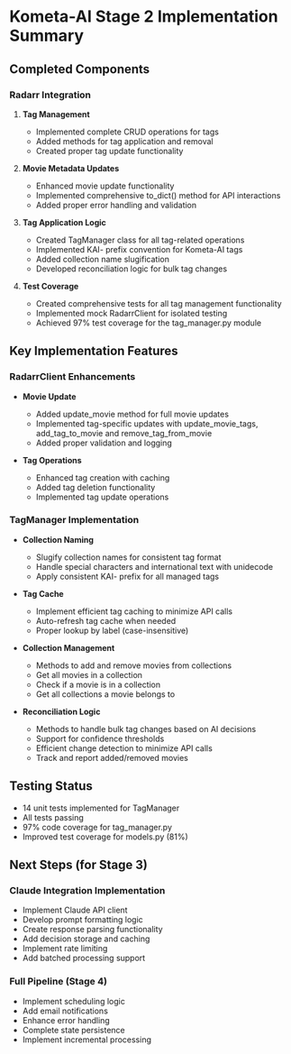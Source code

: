 # Kometa-AI Stage 2 Implementation Summary

## Completed Components

### Radarr Integration

1. **Tag Management**
   - Implemented complete CRUD operations for tags
   - Added methods for tag application and removal
   - Created proper tag update functionality

2. **Movie Metadata Updates**
   - Enhanced movie update functionality
   - Implemented comprehensive to_dict() method for API interactions
   - Added proper error handling and validation

3. **Tag Application Logic**
   - Created TagManager class for all tag-related operations
   - Implemented KAI- prefix convention for Kometa-AI tags
   - Added collection name slugification
   - Developed reconciliation logic for bulk tag changes

4. **Test Coverage**
   - Created comprehensive tests for all tag management functionality
   - Implemented mock RadarrClient for isolated testing
   - Achieved 97% test coverage for the tag_manager.py module

## Key Implementation Features

### RadarrClient Enhancements

- **Movie Update**
  - Added update_movie method for full movie updates
  - Implemented tag-specific updates with update_movie_tags, add_tag_to_movie and remove_tag_from_movie
  - Added proper validation and logging

- **Tag Operations**
  - Enhanced tag creation with caching
  - Added tag deletion functionality
  - Implemented tag update operations

### TagManager Implementation

- **Collection Naming**
  - Slugify collection names for consistent tag format
  - Handle special characters and international text with unidecode
  - Apply consistent KAI- prefix for all managed tags

- **Tag Cache**
  - Implement efficient tag caching to minimize API calls
  - Auto-refresh tag cache when needed
  - Proper lookup by label (case-insensitive)

- **Collection Management**
  - Methods to add and remove movies from collections
  - Get all movies in a collection
  - Check if a movie is in a collection
  - Get all collections a movie belongs to

- **Reconciliation Logic**
  - Methods to handle bulk tag changes based on AI decisions
  - Support for confidence thresholds
  - Efficient change detection to minimize API calls
  - Track and report added/removed movies

## Testing Status

- 14 unit tests implemented for TagManager
- All tests passing
- 97% code coverage for tag_manager.py
- Improved test coverage for models.py (81%)

## Next Steps (for Stage 3)

### Claude Integration Implementation

- Implement Claude API client
- Develop prompt formatting logic
- Create response parsing functionality
- Add decision storage and caching
- Implement rate limiting
- Add batched processing support

### Full Pipeline (Stage 4)

- Implement scheduling logic
- Add email notifications
- Enhance error handling
- Complete state persistence
- Implement incremental processing